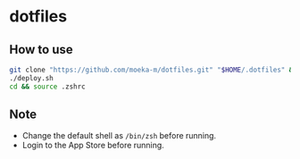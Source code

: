 # dotfiles


## How to use

```bash
git clone "https://github.com/moeka-m/dotfiles.git" "$HOME/.dotfiles" && cd .dotfiles
./deploy.sh
cd && source .zshrc
```

## Note
- Change the default shell as `/bin/zsh` before running.
- Login to the App Store before running.